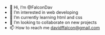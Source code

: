 - 👋 Hi, I’m @FalconDav
- 👀 I’m interested in web developing
- 🌱 I’m currently learning html and css
- 💞️ I’m looking to collaborate on new projects
- 📫 How to reach me davidffalcon@gmail.com

<!---
FalconDav/FalconDav is a ✨ special ✨ repository because its `README.md` (this file) appears on your GitHub profile.
You can click the Preview link to take a look at your changes.
--->
